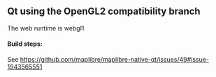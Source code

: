 ## Qt using the OpenGL2 compatibility branch

The web runtime is webgl1

#### Build steps:

See https://github.com/maplibre/maplibre-native-qt/issues/49#issue-1943565551

